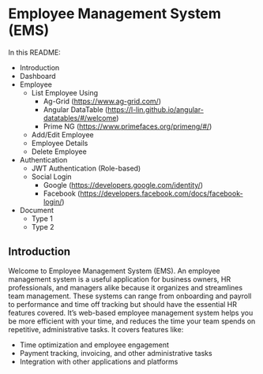 # Employee Management System (EMS)

In this README:
  - Introduction
  - Dashboard
  - Employee
    - List Employee Using
      * Ag-Grid (https://www.ag-grid.com/)
      * Angular DataTable (https://l-lin.github.io/angular-datatables/#/welcome)
      * Prime NG (https://www.primefaces.org/primeng/#/)
    - Add/Edit Employee
    - Employee Details
    - Delete Employee
  - Authentication
    - JWT Authentication (Role-based)
    - Social Login
      * Google (https://developers.google.com/identity/)
      * Facebook (https://developers.facebook.com/docs/facebook-login/)
  - Document
    - Type 1
    - Type 2

## Introduction
Welcome to Employee Management System (EMS). An employee management system is a useful application for business owners, HR professionals, and managers alike because it organizes and streamlines team management. These systems can range from onboarding and payroll to performance and time off tracking but should have the essential HR features covered. It’s web-based employee management system helps you be more efficient with your time, and reduces the time your team spends on repetitive, administrative tasks. It covers features like:

- Time optimization and employee engagement
- Payment tracking, invoicing, and other administrative tasks
- Integration with other applications and platforms
